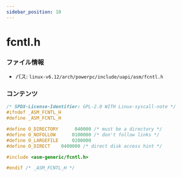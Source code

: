 ```yaml
---
sidebar_position: 10
---
```

# fcntl.h

### ファイル情報

- パス: `linux-v6.12/arch/powerpc/include/uapi/asm/fcntl.h`

### コンテンツ

```h
/* SPDX-License-Identifier: GPL-2.0 WITH Linux-syscall-note */
#ifndef _ASM_FCNTL_H
#define _ASM_FCNTL_H

#define O_DIRECTORY      040000	/* must be a directory */
#define O_NOFOLLOW      0100000	/* don't follow links */
#define O_LARGEFILE     0200000
#define O_DIRECT	0400000	/* direct disk access hint */

#include <asm-generic/fcntl.h>

#endif /* _ASM_FCNTL_H */

```
